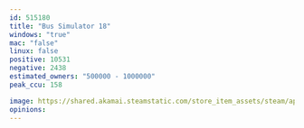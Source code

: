 ```yaml
---
id: 515180
title: "Bus Simulator 18"
windows: "true"
mac: "false"
linux: false
positive: 10531
negative: 2438
estimated_owners: "500000 - 1000000"
peak_ccu: 158

image: https://shared.akamai.steamstatic.com/store_item_assets/steam/apps/515180/header.jpg?t=1726479764
opinions:
---
```

